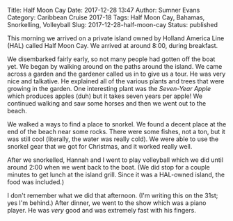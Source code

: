 Title: Half Moon Cay
Date: 2017-12-28 13:47
Author: Sumner Evans
Category: Caribbean Cruise 2017-18
Tags: Half Moon Cay, Bahamas, Snorkelling, Volleyball
Slug: 2017-12-28-half-moon-cay
Status: published

This morning we arrived on a private island owned by Holland America Line (HAL)
called Half Moon Cay. We arrived at around 8:00, during breakfast.

We disembarked fairly early, so not many people had gotten off the boat yet. We
began by walking around on the paths around the island. We came across a garden
and the gardener called us in to give us a tour. He was very nice and talkative.
He explained all of the various plants and trees that were growing in the
garden. One interesting plant was the *Seven-Year Apple* which produces apples
(duh) but it takes seven years per apple! We continued walking and saw some
horses and then we went out to the beach.

We walked a ways to find a place to snorkel. We found a decent place at the end
of the beach near some rocks. There were some fishes, not a ton, but it was
still cool (literally, the water was really cold). We were able to use the
snorkel gear that we got for Christmas, and it worked really well.

After we snorkelled, Hannah and I went to play volleyball which we did until
around 2:00 when we went back to the boat. (We did stop for a couple minutes to
get lunch at the island grill. Since it was a HAL-owned island, the food was
included.)

I don't remember what we did that afternoon. (I'm writing this on the 31st; yes
I'm behind.) After dinner, we went to the show which was a piano player. He was
*very* good and was extremely fast with his fingers.
